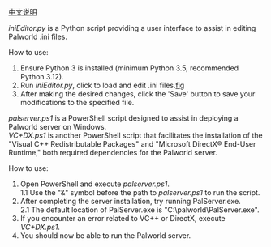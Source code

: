 [中文说明](README.md)<br>

*iniEditor.py* is a Python script providing a user interface to assist in editing Palworld .ini files.<br>

How to use:<br>
1. Ensure Python 3 is installed (minimum Python 3.5, recommended Python 3.12).
2. Run *iniEditor.py*, click <Load Settings> to load and edit .ini files.[fig](Editor_0.1.png)
3. After making the desired changes, click the 'Save' button to save your modifications to the specified file.

*palserver.ps1* is a PowerShell script designed to assist in deploying a Palworld server on Windows.<br>
*VC+DX.ps1* is another PowerShell script that facilitates the installation of the "Visual C++ Redistributable Packages" and "Microsoft DirectX® End-User Runtime," both required dependencies for the Palworld server.<br>

How to use:<br>
1. Open PowerShell and execute *palserver.ps1*.<br>
   1.1 Use the "&" symbol before the path to *palserver.ps1* to run the script.<br>
2. After completing the server installation, try running PalServer.exe.<br>
   2.1 The default location of PalServer.exe is "C:\palworld\PalServer.exe".<br>
3. If you encounter an error related to VC++ or DirectX, execute *VC+DX.ps1*.<br>
4. You should now be able to run the Palworld server.<br>
